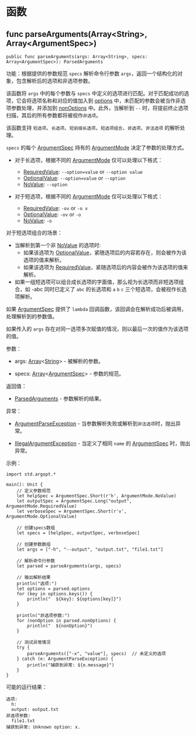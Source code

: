 # 函数

## func parseArguments(Array\<String>, Array\<ArgumentSpec>)

```cangjie
public func parseArguments(args: Array<String>, specs: Array<ArgumentSpec>): ParsedArguments
```

功能：根据提供的参数规范 `specs` 解析命令行参数 `args`，返回一个结构化的对象，包含解析后的选项和非选项参数。

该函数将 `args` 中的每个参数与 `specs` 中定义的选项进行匹配。对于匹配成功的选项，它会将选项名称和对应的值加入到 [options](./argopt_package_struct.md#prop-options) 中，未匹配的参数会被当作非选项参数处理，并添加到 [nonOptions](./argopt_package_struct.md#prop-nonoptions) 中。此外，当解析到 `--` 时，将提前终止选项扫描，其后的所有参数都将被视作`非选项`。

该函数支持 `短选项`、`长选项`、`短前缀长选项`、`短选项组合`、`非选项`、`非法选项` 的解析处理。

`specs` 的每个 [ArgumentSpec](./argopt_package_enums.md#enum-argumentspec) 持有的 [ArgumentMode](./argopt_package_enums.md#enum-argumentmode) 决定了参数的处理方式。

- 对于长选项，根据不同的 [ArgumentMode](./argopt_package_enums.md#enum-argumentmode) 仅可以处理以下格式：
    - [RequiredValue](./argopt_package_enums.md#requiredvalue): `--option=value` or `--option value`
    - [OptionalValue](./argopt_package_enums.md#optionalvalue): `--option=value` or `--option`
    - [NoValue](./argopt_package_enums.md#novalue): `--option`

- 对于短选项，根据不同的 [ArgumentMode](./argopt_package_enums.md#enum-argumentmode) 仅可以处理以下格式：
    - [RequiredValue](./argopt_package_enums.md#requiredvalue): `-ov` or `-o v`
    - [OptionalValue](./argopt_package_enums.md#optionalvalue): `-ov` or `-o`
    - [NoValue](./argopt_package_enums.md#novalue): `-o`

对于短选项组合的场景：

- 当解析到第一个非 [NoValue](./argopt_package_enums.md#novalue) 的选项时:
    - 如果该选项为 [OptionalValue](./argopt_package_enums.md#optionalvalue)，紧随选项后的内容若存在，则会被作为该选项的值来解析。
    - 如果该选项为 [RequiredValue](./argopt_package_enums.md#requiredvalue)，紧随选项后的内容会被作为该选项的值来解析。
- 如果一组短选项可以组合成长选项的字面值，那么视为长选项而非短选项组合，如 -abc 同时已定义了 `abc` 的长选项和 `a` `b` `c` 三个短选项，会被视作长选项解析。

如果 [ArgumentSpec](./argopt_package_enums.md#enum-argumentspec) 提供了 `lambda` 回调函数，该回调会在解析成功后被调用，处理解析到的参数值。

如果传入的 `args` 存在对同一选项多次赋值的情况，则以最后一次的值作为该选项的值。

参数：

- args: [Array](../../core/core_package_api/core_package_structs.md#struct-arrayt)\<[String](../../core/core_package_api/core_package_structs.md#struct-string)> - 被解析的参数。

- specs: [Array](../../core/core_package_api/core_package_structs.md#struct-arrayt)\<[ArgumentSpec](./argopt_package_enums.md#enum-argumentspec)> - 参数的规范。

返回值：

- [ParsedArguments](./argopt_package_struct.md#struct-parsedarguments) - 参数解析的结果。

异常：

- [ArgumentParseException](./argopt_package_exception.md#class-argumentparseexception) - 当参数解析失败或解析到`非法选项`时，抛出异常。

- [IllegalArgumentException](../../../std/core/core_package_api/core_package_exceptions.md#class-illegalargumentexception) - 当定义了相同 `name` 的 [ArgumentSpec](./argopt_package_enums.md#enum-argumentspec) 时，抛出异常。

示例：

<!-- verify -->
```cangjie
import std.argopt.*

main(): Unit {
    // 定义参数规范
    let helpSpec = ArgumentSpec.Short(r'h', ArgumentMode.NoValue)
    let outputSpec = ArgumentSpec.Long("output", ArgumentMode.RequiredValue)
    let verboseSpec = ArgumentSpec.Short(r'v', ArgumentMode.OptionalValue)
    
    // 创建specs数组
    let specs = [helpSpec, outputSpec, verboseSpec]
    
    // 创建参数数组
    let args = ["-h", "--output", "output.txt", "file1.txt"]
    
    // 解析命令行参数
    let parsed = parseArguments(args, specs)
    
    // 输出解析结果
    println("选项:")
    let options = parsed.options
    for (key in options.keys()) {
        println("  ${key}: ${options[key]}")
    }
    
    println("非选项参数:")
    for (nonOption in parsed.nonOptions) {
        println("  ${nonOption}")
    }
    
    // 测试异常情况
    try {
        parseArguments(["-x", "value"], specs)  // 未定义的选项
    } catch (e: ArgumentParseException) {
        println("捕获到异常: ${e.message}")
    }
}
```

可能的运行结果：

```text
选项:
  h: 
  output: output.txt
非选项参数:
  file1.txt
捕获到异常: Unknown option: x.
```

